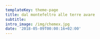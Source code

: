 ```yaml
---
templateKey: theme-page
title: dal montefeltro alle terre avare
subtitle:
intro_image: /img/chemex.jpg
date: '2018-05-09T00:00:16+02:00'
---
```


